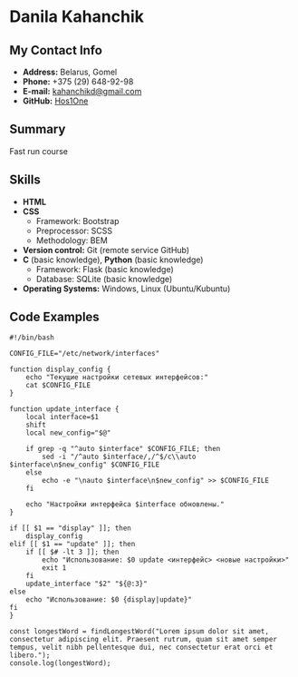 # Danila Kahanchik

## My Contact Info
- **Address:** Belarus, Gomel
- **Phone:** +375 (29) 648-92-98
- **E-mail:** [kahanchikd@gmail.com](kahanchikd@gmail.com)
- **GitHub:** [Hos1One](https://github.com/Hos1One)

## Summary
Fast run course

## Skills
- **HTML**
- **CSS** 
  - Framework: Bootstrap
  - Preprocessor: SCSS
  - Methodology: BEM
- **Version control:** Git (remote service GitHub)
- **C** (basic knowledge), **Python** (basic knowledge) 
  - Framework: Flask (basic knowledge)
  - Database: SQLite (basic knowledge)
- **Operating Systems:** Windows, Linux (Ubuntu/Kubuntu)


## Code Examples
```Linux
#!/bin/bash

CONFIG_FILE="/etc/network/interfaces"

function display_config {
    echo "Текущие настройки сетевых интерфейсов:"
    cat $CONFIG_FILE
}

function update_interface {
    local interface=$1
    shift
    local new_config="$@"

    if grep -q "^auto $interface" $CONFIG_FILE; then
        sed -i "/^auto $interface/,/^$/c\\auto $interface\n$new_config" $CONFIG_FILE
    else
        echo -e "\nauto $interface\n$new_config" >> $CONFIG_FILE
    fi

    echo "Настройки интерфейса $interface обновлены."
}

if [[ $1 == "display" ]]; then
    display_config
elif [[ $1 == "update" ]]; then
    if [[ $# -lt 3 ]]; then
        echo "Использование: $0 update <интерфейс> <новые настройки>"
        exit 1
    fi
    update_interface "$2" "${@:3}"
else
    echo "Использование: $0 {display|update}"
fi
}

const longestWord = findLongestWord("Lorem ipsum dolor sit amet, consectetur adipiscing elit. Praesent rutrum, quam sit amet semper tempus, velit nibh pellentesque dui, nec consectetur erat orci et libero.");
console.log(longestWord);
